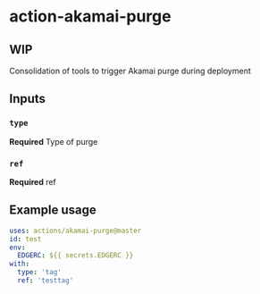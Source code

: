 # action-akamai-purge

## WIP
Consolidation of tools to trigger Akamai purge during deployment

## Inputs

### `type`
**Required** Type of purge

### `ref`
**Required** ref


## Example usage

```YAML
uses: actions/akamai-purge@master
id: test
env:
  EDGERC: ${{ secrets.EDGERC }}
with:
  type: 'tag'
  ref: 'testtag'
```
